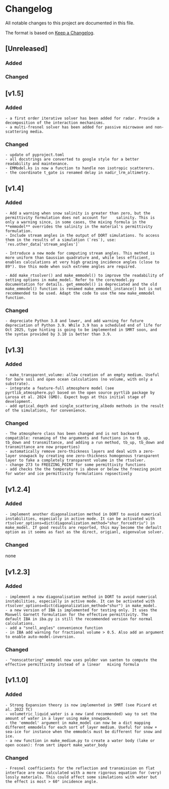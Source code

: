 
# Changelog
All notable changes to this project are documented in this file.

The format is based on [Keep a Changelog](https://keepachangelog.com/en/1.0.0/).

## [Unreleased]
### Added

### Changed


## [v1.5]
### Added

	- a first order iterative solver has been added for radar. Provide a decomposition of the interaction mechanisms.
	- a multi-fresnel solver has been added for passive microwave and non-scattering media.

### Changed

	- update of pyproject.toml
	- all docstrings are converted to google style for a better readability and maintenance.
	- EMModel.ks is now a function to handle non isotropic scatterers.
	- the coordinate t_gate is renamed delay in nadir_lrm_altimetry.

## [v1.4]
### Added
	- Add a warning when snow salinity is greater than zero, but the permittivity formulation does not account for    salinity. This is only a warning since, in some cases, the mixing formula in the **emmodel** overrides the salinity in the material's permittivity formulation.
	- Include stream angles in the output of DORT simulations. To access them in the results of a simulation (`res`), use: `res.other_data['stream_angles']`

	- Introduce a new mode for computing stream angles. This method is more uniform than Gaussian quadrature and, while less efficient, enables calculations at very high grazing incidence angles (close to 89°). Use this mode when such extreme angles are required.

	- Add make_rtsolver() and make_emmodel() to improve the readability of setting options in make_model. Refer to the core/model.py documentation for details. get_emmodel() is depreciated and the old make_emmodel() function is renamed make_emmodel_instance() but is not recommended to be used. Adapt the code to use the new make_emmodel function.

### Changed
	- depreciate Python 3.8 and lower, and add warning for future depreciation of Python 3.9. While 3.9 has a scheduled end of life for Oct 2025, type hinting is going to be implemented in SMRT soon, and the syntax provided by 3.10 is better than 3.9.


## [v1.3]
### Added

	- make_transparent_volume: allow creation of an empty medium. Useful for bare soil and open ocean calculations (no volume, with only a substrate).
	- integrate a feature-full atmosphere model (see pyrtlib_atmosphere.py) based on the open source pyrtlib package by Larosa et al. 2024 (GMD). Expect bugs at this initial stage of development.
	- add optical_depth and single_scattering_albedo methods in the result of the simulations, for convenience.

### Changed

	- The atmosphere class has been changed and is not backward compatible: renaming of the arguments and functions in to tb_up, tb_down and transmittance, and adding a run method, tb_up, tb_down and transmittance are now properties)
	- automatically remove zero-thickness layers and deal with a zero-layer snowpack by creating one zero-thickness homogenous transparent layer to fake a completely transparent volume in the rtsolver.
	- change 273 to FREEZING_POINT for some permittivity functions
	- add checks the the temperature is above or below the freezing point for water and ice permittivity formulations repsectively


## [v1.2.4]
### Added
	- implement another diagonalisation method in DORT to avoid numerical instabilities, especially in active mode. It can be activated with rtsolver_options=dict(diagonalization_method="shur_forcedtriu") in make_model. If good results are reported, this may become the default option as it seems as fast as the direct, origianl, eigenvalue solver.

### Changed
none


## [v1.2.3]
### Added

	- implement a new diagonalisation method in DORT to avoid numerical instabilities, especially in active mode. It can be activated with rtsolver_options=dict(diagonalization_method="shur") in make_model.
	- a new version of IBA is implemented for testing only. It uses the Maxwell Garnett formulation for the effective permittivity. The default IBA in iba.py is still the recommended version for normal calculations.
	- add a "snell_angles" convenience function
	- in IBA add warning for fractional volume > 0.5. Also add an argument to enable auto-model-inversion.

### Changed

	- "nonscattering" emmodel now uses polder van santen to compute the effective permittivity instead of a linear   mixing formula


## [v1.1.0]
### Added
	- Strong Expansion theory is now implemented in SMRT (see Picard et al. 2022 TC)
	- volumetric_liquid_water is a new (and recommended) way to set the amount of water in a layer using make_snowpack.
	- the 'emmodel' argument in make_model can now be a dict mapping different emmodels for each sort of layer medium. Useful for snow + sea-ice for instance when the emmodels must be different for snow and ice.
	- a new function in make_medium.py to create a water body (lake or open ocean): from smrt import make_water_body


### Changed
	- Fresnel coefficients for the reflection and transmission on flat interface are now calculated with a more rigorous equation for (very) lossly materials. This could affect some simulations with water but the effect is most > 60° incidence angle.
